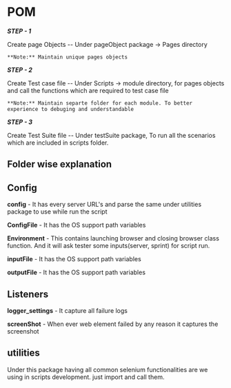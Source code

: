 # POM

**_STEP - 1_**

Create page Objects -- Under pageObject package -> Pages directory

    **Note:** Maintain unique pages objects

**_STEP - 2_**

Create Test case file -- Under Scripts -> module directory, for pages objects 
and call the functions which are required to test case file

    **Note:** Maintain separte folder for each module. To better experience to debuging and understandable

**_STEP - 3_**

Create Test Suite file -- Under testSuite package, To run all the scenarios which are included 
in scripts folder.

Folder wise explanation
-----------------------
## Config

**config** - It has every server URL's and parse the same under utilities package to use 
while run the script

**ConfigFile** - It has the OS support path variables

**Environment** - This contains launching browser and closing browser class function. 
And it will ask tester some inputs(server, sprint) for script run.

**inputFile** - It has the OS support path variables

**outputFile** - It has the OS support path variables

## Listeners

**logger_settings** - It capture all failure logs

**screenShot** - When ever web element failed by any reason it captures the screenshot

## utilities

Under this package having all common selenium functionalities are we using in scripts development.
just import and call them.